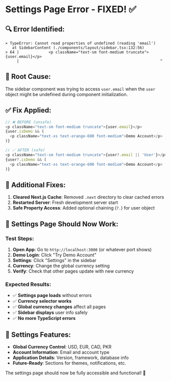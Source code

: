 # Settings Page Error - FIXED! ✅

## 🔍 **Error Identified:**
```
⨯ TypeError: Cannot read properties of undefined (reading 'email')
   at SidebarContent (./components/layout/sidebar.tsx:132:56)
> 64 |             <p className="text-sm font-medium truncate">{user.email}</p>
     |                                                              ^
```

## 🔧 **Root Cause:**
The sidebar component was trying to access `user.email` when the `user` object might be undefined during component initialization.

## ✅ **Fix Applied:**
```typescript
// ❌ BEFORE (unsafe)
<p className="text-sm font-medium truncate">{user.email}</p>
{user.isDemo && (
  <p className="text-xs text-orange-600 font-medium">Demo Account</p>
)}

// ✅ AFTER (safe)
<p className="text-sm font-medium truncate">{user?.email || 'User'}</p>
{user?.isDemo && (
  <p className="text-xs text-orange-600 font-medium">Demo Account</p>
)}
```

## 🚀 **Additional Fixes:**
1. **Cleared Next.js Cache**: Removed `.next` directory to clear cached errors
2. **Restarted Server**: Fresh development server start
3. **Safe Property Access**: Added optional chaining (`?.`) for user object

## 🎯 **Settings Page Should Now Work:**

### **Test Steps:**
1. **Open App**: Go to `http://localhost:3000` (or whatever port shows)
2. **Demo Login**: Click "Try Demo Account" 
3. **Settings**: Click "Settings" in the sidebar
4. **Currency**: Change the global currency setting
5. **Verify**: Check that other pages update with new currency

### **Expected Results:**
- ✅ **Settings page loads** without errors
- ✅ **Currency selector works** 
- ✅ **Global currency changes** affect all pages
- ✅ **Sidebar displays** user info safely
- ✅ **No more TypeScript errors**

## 🎉 **Settings Features:**
- **Global Currency Control**: USD, EUR, CAD, PKR
- **Account Information**: Email and account type
- **Application Details**: Version, framework, database info
- **Future-Ready**: Sections for themes, notifications, etc.

The settings page should now be fully accessible and functional! 🚀
